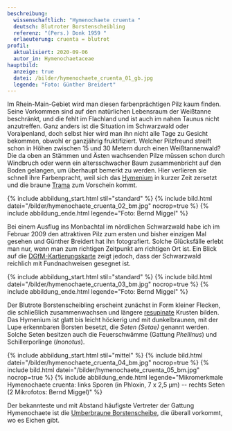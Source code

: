 ```yaml
---
beschreibung:
  wissenschaftlich: "Hymenochaete cruenta "
  deutsch: Blutroter Borstenscheibling
  referenz: "(Pers.) Donk 1959 "
  erlaeuterung: cruenta = blutrot
profil:
  aktualisiert: 2020-09-06
  autor_in: Hymenochaetaceae
hauptbild:
  anzeige: true
  datei: /bilder/hymenochaete_cruenta_01_gb.jpg
  legende: "Foto: Günther Breidert"
---
```

Im Rhein-Main-Gebiet wird man diesen farbenprächtigen Pilz kaum finden. Seine Vorkommen sind auf den natürlichen Lebensraum der Weißtanne beschränkt, und die fehlt im Flachland und ist auch im nahen Taunus nicht anzutreffen. Ganz anders ist die Situation im Schwarzwald oder Voralpenland, doch selbst hier wird man ihn nicht alle Tage zu Gesicht bekommen, obwohl er ganzjährig fruktifiziert. Welcher Pilzfreund streift schon in Höhen zwischen 15 und 30 Metern durch einen Weißtannenwald? Die da oben an Stämmen und Ästen wachsenden Pilze müssen schon durch Windbruch oder wenn ein altersschwacher Baum zusammenbricht auf den Boden gelangen, um überhaupt bemerkt zu werden. Hier verlieren sie schnell ihre Farbenpracht, weil sich das [Hymenium](Hymenium "Glossar") in kurzer Zeit zersetzt und die braune [Trama](Trama "Glossar") zum Vorschein kommt.

{% include abbildung_start.html stil="standard" %}
{% include bild.html datei="/bilder/hymenochaete_cruenta_02_bm.jpg" nocrop=true %}
{% include abbildung_ende.html legende="Foto: Bernd Miggel" %}

Bei einem Ausflug ins Monbachtal im nördlichen Schwarzwald habe ich im Februar 2009 den attraktiven Pilz zum ersten und bisher einzigen Mal gesehen und Günther Breidert hat ihn fotografiert. Solche Glücksfälle erlebt man nur, wenn man zum richtigen Zeitpunkt am richtigen Ort ist. Ein Blick auf die [DGfM-Kartierungskarte](http://www.pilze-deutschland.de/organismen/hymenochaete-cruenta-pers-fr-donk-1959) zeigt jedoch, dass der Schwarzwald reichlich mit Fundnachweisen gesegnet ist. 

{% include abbildung_start.html stil="standard" %}
{% include bild.html datei="/bilder/hymenochaete_cruenta_03_bm.jpg" nocrop=true %}
{% include abbildung_ende.html legende="Foto: Bernd Miggel" %}

Der Blutrote Borstenscheibling erscheint zunächst in Form kleiner Flecken, die schließlich zusammenwachsen und längere [resupinate](resupinat "Glossar") Krusten bilden. Das Hymenium ist glatt bis leicht höckerig und mit dunkelbraunen, mit der Lupe erkennbaren Borsten besetzt, die *Seten (Setae)* genannt werden. Solche Seten besitzen auch die Feuerschwämme (Gattung *Phellinus*) und Schillerporlinge (*Inonotus*).

{% include abbildung_start.html stil="mittel" %}
{% include bild.html datei="/bilder/hymenochaete_cruenta_04_bm.jpg" nocrop=true %}
{% include bild.html datei="/bilder/hymenochaete_cruenta_05_bm.jpg" nocrop=true %}
{% include abbildung_ende.html legende="Mikromerkmale Hymenochaete cruenta: links Sporen (in Phloxin, 7 x 2,5 µm) --  rechts Seten   (2 Mikrofotos: Bernd Miggel)" %}

Der bekannteste und mit Abstand häufigste Vertreter der Gattung Hymenochaete ist die [Umberbraune Borstenscheibe](/pilze/hymenochaete-rubiginosa-umberbraune-borstenscheibe), die überall vorkommt, wo es Eichen gibt.